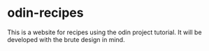 # odin-recipes
This is a website for recipes using the odin project tutorial. 
It will be developed with the brute design in mind.